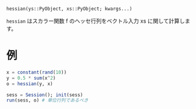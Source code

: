 ```
hessian(ys::PyObject, xs::PyObject; kwargs...)
```

`hessian` はスカラー関数 f のヘッセ行列をベクトル入力 xs に関して計算します。

# 例

```julia
x = constant(rand(10))
y = 0.5 * sum(x^2)
o = hessian(y, x)

sess = Session(); init(sess)
run(sess, o) # 単位行列であるべき
```
